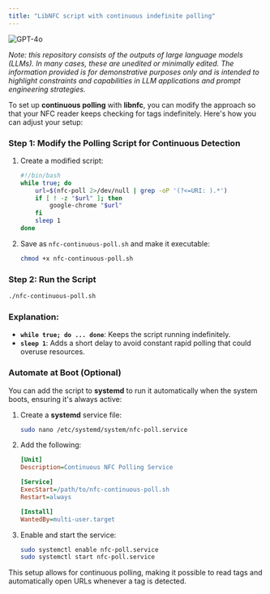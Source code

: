 ```yaml
---
title: "LibNFC script with continuous indefinite polling"
---
```

![GPT-4o](https://img.shields.io/badge/GPT--4o-3333FF?style=for-the-badge&logo=openai&logoColor=white)



*Note: this repository consists of the outputs of large language models (LLMs). In many cases, these are unedited or minimally edited. The information provided is for demonstrative purposes only and is intended to highlight constraints and capabilities in LLM applications and prompt engineering strategies.*


To set up **continuous polling** with **libnfc**, you can modify the approach so that your NFC reader keeps checking for tags indefinitely. Here's how you can adjust your setup:

### Step 1: Modify the Polling Script for Continuous Detection
1. Create a modified script:
   ```bash
   #!/bin/bash
   while true; do
       url=$(nfc-poll 2>/dev/null | grep -oP '(?<=URI: ).*')
       if [ ! -z "$url" ]; then
           google-chrome "$url"
       fi
       sleep 1
   done
   ```
2. Save as `nfc-continuous-poll.sh` and make it executable:
   ```bash
   chmod +x nfc-continuous-poll.sh
   ```

### Step 2: Run the Script
```bash
./nfc-continuous-poll.sh
```

### Explanation:
- **`while true; do ... done`**: Keeps the script running indefinitely.
- **`sleep 1`**: Adds a short delay to avoid constant rapid polling that could overuse resources.

### Automate at Boot (Optional)
You can add the script to **systemd** to run it automatically when the system boots, ensuring it's always active:
1. Create a **systemd** service file:
   ```bash
   sudo nano /etc/systemd/system/nfc-poll.service
   ```
2. Add the following:
   ```ini
   [Unit]
   Description=Continuous NFC Polling Service

   [Service]
   ExecStart=/path/to/nfc-continuous-poll.sh
   Restart=always

   [Install]
   WantedBy=multi-user.target
   ```
3. Enable and start the service:
   ```bash
   sudo systemctl enable nfc-poll.service
   sudo systemctl start nfc-poll.service
   ```

This setup allows for continuous polling, making it possible to read tags and automatically open URLs whenever a tag is detected.